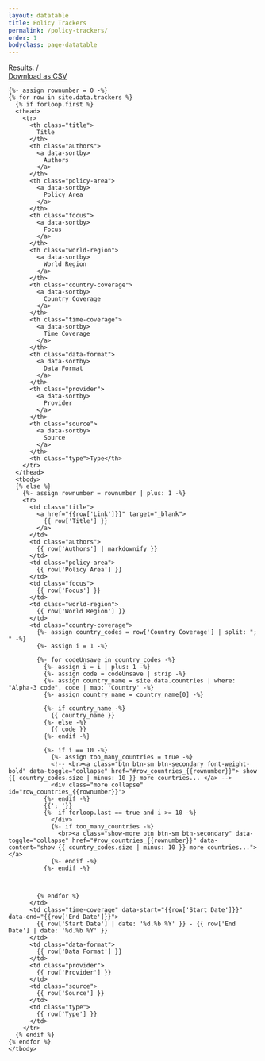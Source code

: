 ```yaml
---
layout: datatable
title: Policy Trackers
permalink: /policy-trackers/
order: 1
bodyclass: page-datatable
---
```

<form class="filter-container mb-3">
  
  <div>
    <div class="filter-metadata font-weight-bold mt-2 d-flex justify-content-between">
      <div class="d-flex align-items-end">
        <span>Results: </span> <span data-content="DATASETS_FOUND"></span> / <span data-content="DATASETS_TOTAL"></span>
      </div>
      <span></span>
      <a href="https://raw.githubusercontent.com/lukaslehner/supertracker/master/_data/trackers.csv" target="_blank" class="btn btn-primary">Download as CSV</a>
    </div>      
  </div>

</form>  


<div class="datatable-container">
  <table>
    
    {%- assign rownumber = 0 -%}
    {% for row in site.data.trackers %}
      {% if forloop.first %}
      <thead>
        <tr>
          <th class="title">
            Title
          </th>
          <th class="authors">
            <a data-sortby>
              Authors
            </a>
          </th>          
          <th class="policy-area">
            <a data-sortby>
              Policy Area
            </a>
          </th>
          <th class="focus">
            <a data-sortby>
              Focus
            </a>
          </th>
          <th class="world-region">
            <a data-sortby>
              World Region
            </a>
          </th>          
          <th class="country-coverage">
            <a data-sortby>
              Country Coverage
            </a>
          </th>
          <th class="time-coverage">
            <a data-sortby>
              Time Coverage
            </a>
          </th>     
          <th class="data-format">
            <a data-sortby>
              Data Format
            </a>
          </th>    
          <th class="provider">
            <a data-sortby>
              Provider
            </a>
          </th>          
          <th class="source">
            <a data-sortby>
              Source
            </a>
          </th>            
          <th class="type">Type</th>
        </tr>
      </thead>
      <tbody>
      {% else %}
        {%- assign rownumber = rownumber | plus: 1 -%}
        <tr>
          <td class="title">
            <a href="{{row['Link']}}" target="_blank">
              {{ row['Title'] }}
            </a>
          </td>
          <td class="authors">
            {{ row['Authors'] | markdownify }}
          </td>
          <td class="policy-area">
            {{ row['Policy Area'] }}
          </td>
          <td class="focus">
            {{ row['Focus'] }}
          </td>
          <td class="world-region">
            {{ row['World Region'] }}
          </td>
          <td class="country-coverage">
            {%- assign country_codes = row['Country Coverage'] | split: "; " -%}
            {%- assign i = 1 -%}
            
            {%- for codeUnsave in country_codes -%}
              {%- assign i = i | plus: 1 -%}
              {%- assign code = codeUnsave | strip -%}
              {%- assign country_name = site.data.countries | where: "Alpha-3 code", code | map: 'Country' -%}
              {%- assign country_name = country_name[0] -%}

              {%- if country_name -%}
                {{ country_name }}
              {%- else -%}
                {{ code }}
              {%- endif -%}
              
              {%- if i == 10 -%}
                {%- assign too_many_countries = true -%}
                <!-- <br><a class="btn btn-sm btn-secondary font-weight-bold" data-toggle="collapse" href="#row_countries_{{rownumber}}"> show {{ country_codes.size | minus: 10 }} more countries... </a> -->
                <div class="more collapse" id="row_countries_{{rownumber}}">
              {%- endif -%}
              {{'; '}}
              {%- if forloop.last == true and i >= 10 -%}
                </div>
                {%- if too_many_countries -%}
                  <br><a class="show-more btn btn-sm btn-secondary" data-toggle="collapse" href="#row_countries_{{rownumber}}" data-content="show {{ country_codes.size | minus: 10 }} more countries..."></a>
                {%- endif -%}
              {%- endif -%}



            {% endfor %}
          </td>
          <td class="time-coverage" data-start="{{row['Start Date']}}" data-end="{{row['End Date']}}">
            {{ row['Start Date'] | date: '%d.%b %Y' }} - {{ row['End Date'] | date: '%d.%b %Y' }}
          </td>
          <td class="data-format">
            {{ row['Data Format'] }}
          </td>
          <td class="provider">
            {{ row['Provider'] }}
          </td>
          <td class="source">
            {{ row['Source'] }}
          </td>
          <td class="type">
            {{ row['Type'] }}
          </td>
        </tr>
      {% endif %}
    {% endfor %}
    </tbody>
  </table>
</div>